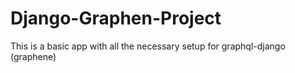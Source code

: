 # Django-Graphen-Project

This is a basic app with all the necessary setup for graphql-django (graphene)




